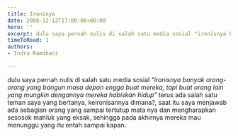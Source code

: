 ```yaml
---
title: Ironinya
date: 2008-12-12T17:00:00+00:00
hero: ''
excerpt: dulu saya pernah nulis di salah satu media sosial "ironisnya banyak orang-
timeToRead: 1
authors:
- Indra Ramdhani

---
```

dulu saya pernah nulis di salah satu media sosial _"ironisnya banyak orang-orang yang bangun masa depan engga buat mereka, tapi buat orang lain yang mungkin dengannya mereka habiskan hidup"_ terus ada salah satu teman saya yang bertanya, keironisannya dimana?, saat itu saya menjawab ada sebagian orang yang sampai tertutup mata nya dan mengharapkan sesosok mahluk yang eksak, sehingga pada akhirnya mereka mau menunggu yang itu entah sampai kapan.
